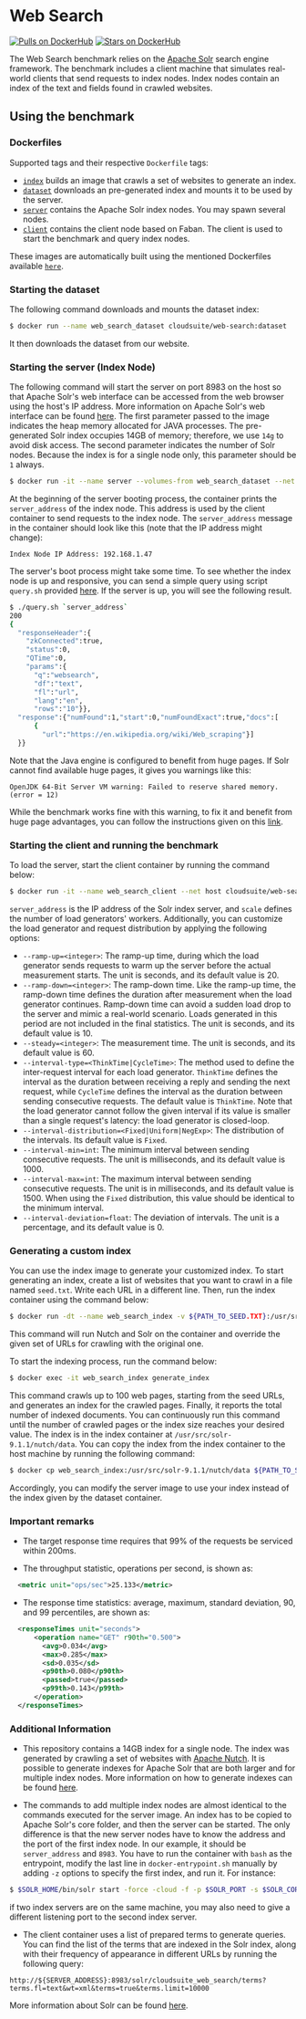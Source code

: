 # Web Search

[![Pulls on DockerHub][dhpulls]][dhrepo]
[![Stars on DockerHub][dhstars]][dhrepo]

The Web Search benchmark relies on the [Apache Solr][apachesolr] search engine framework. The benchmark includes a client machine that simulates real-world clients that send requests to index nodes. Index nodes contain an index of the text and fields found in crawled websites.

## Using the benchmark ##

### Dockerfiles ###

Supported tags and their respective `Dockerfile` tags:
- [`index`][indexdocker] builds an image that crawls a set of websites to generate an index.
- [`dataset`][datasetdocker] downloads an pre-generated index and mounts it to be used by the server.
- [`server`][serverdocker] contains the Apache Solr index nodes. You may spawn several nodes.
- [`client`][clientdocker] contains the client node based on Faban. The client is used to start the benchmark and query index nodes.

These images are automatically built using the mentioned Dockerfiles available [`here`][repo].

### Starting the dataset ###

The following command downloads and mounts the dataset index:

 ```bash
 $ docker run --name web_search_dataset cloudsuite/web-search:dataset
 ```

It then downloads the dataset from our website.

### Starting the server (Index Node) ###

The following command will start the server on port 8983 on the host so that Apache Solr's web interface can be accessed from the web browser using the host's IP address. More information on Apache Solr's web interface can be found [here][solrui]. The first parameter passed to the image indicates the heap memory allocated for JAVA processes. The pre-generated Solr index occupies 14GB of memory; therefore, we use `14g` to avoid disk access. The second parameter indicates the number of Solr nodes. Because the index is for a single node only, this parameter should be `1` always.

```bash
$ docker run -it --name server --volumes-from web_search_dataset --net host cloudsuite/web-search:server 14g 1
```

At the beginning of the server booting process, the container prints the `server_address` of the index node. This address is used by the client container to send requests to the index node. The `server_address` message in the container should look like this (note that the IP address might change):

```
Index Node IP Address: 192.168.1.47
```

The server's boot process might take some time. To see whether the index node is up and responsive, you can send a simple query using script `query.sh` provided [here](https://github.com/parsa-epfl/cloudsuite/blob/main/benchmarks/web-search/server/files/query.sh). If the server is up, you will see the following result.
```bash
$ ./query.sh `server_address`
200
{
  "responseHeader":{
    "zkConnected":true,
    "status":0,
    "QTime":0,
    "params":{
      "q":"websearch",
      "df":"text",
      "fl":"url",
      "lang":"en",
      "rows":"10"}},
  "response":{"numFound":1,"start":0,"numFoundExact":true,"docs":[
      {
        "url":"https://en.wikipedia.org/wiki/Web_scraping"}]
  }}
```

Note that the Java engine is configured to benefit from huge pages. If Solr cannot find available huge pages, it gives you warnings like this:

```
OpenJDK 64-Bit Server VM warning: Failed to reserve shared memory. (error = 12)
```

While the benchmark works fine with this warning, to fix it and benefit from huge page advantages, you can follow the instructions given on this [link](https://www.oracle.com/java/technologies/javase/largememory-pages.html). 

### Starting the client and running the benchmark ###

To load the server, start the client container by running the command below:

```bash
$ docker run -it --name web_search_client --net host cloudsuite/web-search:client <server_address> <scale>
```

`server_address` is the IP address of the Solr index server, and `scale` defines the number of load generators' workers. Additionally, you can customize the load generator and request distribution by applying the following options:

- `--ramp-up=<integer>`: The ramp-up time, during which the load generator sends requests to warm up the server before the actual measurement starts. The unit is seconds, and its default value is 20.
- `--ramp-down=<integer>`: The ramp-down time. Like the ramp-up time, the ramp-down time defines the duration after measurement when the load generator continues. Ramp-down time can avoid a sudden load drop to the server and mimic a real-world scenario. Loads generated in this period are not included in the final statistics. The unit is seconds, and its default value is 10.
- `--steady=<integer>`: The measurement time. The unit is seconds, and its default value is 60.
- `--interval-type=<ThinkTime|CycleTime>`: The method used to define the inter-request interval for each load generator. `ThinkTime` defines the interval as the duration between receiving a reply and sending the next request, while `CycleTime` defines the interval as the duration between sending consecutive requests. The default value is `ThinkTime`. Note that the load generator cannot follow the given interval if its value is smaller than a single request's latency: the load generator is closed-loop. 
- `--interval-distribution=<Fixed|Uniform|NegExp>`: The distribution of the intervals. Its default value is `Fixed`.
- `--interval-min=int`: The minimum interval between sending consecutive requests. The unit is milliseconds, and its default value is 1000. 
- `--interval-max=int`: The maximum interval between sending consecutive requests. The unit is in milliseconds, and its default value is 1500. When using the `Fixed` distribution, this value should be identical to the minimum interval.
- `--interval-deviation=float`: The deviation of intervals. The unit is a percentage, and its default value is 0.

### Generating a custom index
You can use the index image to generate your customized index. To start generating an index, create a list of websites that you want to crawl in a file named `seed.txt`. Write each URL in a different line. Then, run the index container using the command below:

```bash
$ docker run -dt --name web_search_index -v ${PATH_TO_SEED.TXT}:/usr/src/apache-nutch-1.18/urls/seed.txt cloudsuite/web-search:index 
```

This command will run Nutch and Solr on the container and override the given set of URLs for crawling with the original one. 

To start the indexing process, run the command below:

```bash
$ docker exec -it web_search_index generate_index
```
   
This command crawls up to 100 web pages, starting from the seed URLs, and generates an index for the crawled pages. Finally, it reports the total number of indexed documents. You can continuously run this command until the number of crawled pages or the index size reaches your desired value. The index is in the index container at `/usr/src/solr-9.1.1/nutch/data`. You can copy the index from the index container to the host machine by running the following command:

```bash
$ docker cp web_search_index:/usr/src/solr-9.1.1/nutch/data ${PATH_TO_SAVE_INDEX}
```
  
Accordingly, you can modify the server image to use your index instead of the index given by the dataset container. 

### Important remarks ###

- The target response time requires that 99% of the requests be serviced within 200ms.

- The throughput statistic, operations per second, is shown as:

```xml
  <metric unit="ops/sec">25.133</metric>
```

- The response time statistics: average, maximum, standard deviation, 90, and 99 percentiles, are shown as:

```xml
  <responseTimes unit="seconds">
      <operation name="GET" r90th="0.500">
        <avg>0.034</avg>
        <max>0.285</max>
        <sd>0.035</sd>
        <p90th>0.080</p90th>
        <passed>true</passed>
        <p99th>0.143</p99th>
      </operation>
  </responseTimes>
```

### Additional Information ###

- This repository contains a 14GB index for a single node. The index was generated by crawling a set of websites with [Apache Nutch][apachenutch]. It is possible to generate indexes for Apache Solr that are both larger and for multiple index nodes. More information on how to generate indexes can be found [here][nutchtutorial].

- The commands to add multiple index nodes are almost identical to the commands executed for the server image. An index has to be copied to Apache Solr's core folder, and then the server can be started. The only difference is that the new server nodes have to know the address and the port of the first index node. In our example, it should be `server_address` and `8983`. You have to run the container with `bash` as the entrypoint, modify the last line in `docker-entrypoint.sh` manually by adding `-z` options to specify the first index, and run it. For instance:

```bash
$ $SOLR_HOME/bin/solr start -force -cloud -f -p $SOLR_PORT -s $SOLR_CORE_DIR -m $SERVER_HEAP_SIZE -z server_address:8983
```

if two index servers are on the same machine, you may also need to give a different listening port to the second index server.

- The client container uses a list of prepared terms to generate queries. You can find the list of the terms that are indexed in the Solr index, along with their frequency of appearance in different URLs by running the following query:

```
http://${SERVER_ADDRESS}:8983/solr/cloudsuite_web_search/terms?terms.fl=text&wt=xml&terms=true&terms.limit=10000
```

More information about Solr can be found [here][solrmanual].

[indexdocker]: https://github.com/parsa-epfl/cloudsuite/tree/main/benchmarks/web-search/index "Index Generator Dockerfile"
[datasetdocker]: https://github.com/parsa-epfl/cloudsuite/tree/main/benchmarks/web-search/dataset "Dataset volume Dockerfile"
[serverdocker]: https://github.com/parsa-epfl/cloudsuite/tree/main/benchmarks/web-search/server "Server Dockerfile"
[clientdocker]: https://github.com/parsa-epfl/cloudsuite/tree/main/benchmarks/web-search/client "Client Dockerfile"
[solrui]: https://solr.apache.org/guide/solr/latest/getting-started/solr-admin-ui.html "Apache Solr UI"
[solrmanual]: https://solr.apache.org/guide/solr/latest/ "Apache Solr Manual"
[nutchtutorial]: https://cwiki.apache.org/confluence/display/NUTCH/NutchTutorial "Nutch Tutorial"
[apachesolr]: https://github.com/apache/solr "Apache Solr"
[apachenutch]: https://github.com/apache/nutch "Apache Nutch"
[repo]: https://github.com/parsa-epfl/cloudsuite/tree/main/benchmarks/web-search "Web Search GitHub Repo"
[dhrepo]: https://hub.docker.com/r/cloudsuite/web-search/ "DockerHub Page"
[dhpulls]: https://img.shields.io/docker/pulls/cloudsuite/web-search.svg "Go to DockerHub Page"
[dhstars]: https://img.shields.io/docker/stars/cloudsuite/web-search.svg "Go to DockerHub Page"
